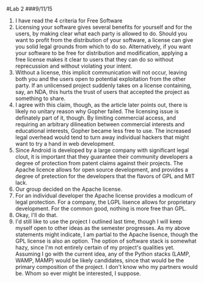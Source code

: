 #Lab 2
###9/11/15
1.  I have read the 4 criteria for Free Software
2.  Licensing your software gives several benefits for yourself and for the users, by making clear what each party is 
    allowed to do. Should you want to profit from the distribution of your software, a license can give you solid legal
    grounds from which to do so. Alternatively, if you want your software to be free for distribution and modification,
    applying a free license makes it clear to users that they can do so without reprecussion and without violating your
    intent.
3.  Without a license, this implicit communication will not occur, leaving both you and the users open to potential 
    exploitation from the other party. If an unlicensed project suddenly takes on a license containing, say, an NDA, 
    this hurts the trust of users that accepted the project as something to share.
4.  I agree with this claim, though, as the article later points out, there is likely no unitary reason why Gopher failed.
    The licensing issue is definately part of it, though. By limiting commercial access, and requiring an arbitrary
    dilineation between commercial interests and educational interests, Gopher became less free to use. The increased
    legal overhead would tend to turn away individual hackers that might want to try a hand in web development.
5.  Since Android is developed by a large company with significant legal clout, it is important that they guarantee their
    community developers a degree of protection from patent claims against their projects. The Apache licence allows for 
    open source development, and provides a degree of pretection for the developers that the flavors of GPL and MIT lack.
6.  Our group decided on the Apache license.
7.  For an individual developer the Apache license provides a modicum of legal protection. For a company, the LGPL lisence
    allows for proprietary development. For the common good, nothing is more free than GPL.
8.  Okay, I'll do that.
9.  I'd still like to use the project I outlined last time, though I will keep myself open to other ideas as the semester 
    progresses. As my above statements might indicate, I am partial to the Apache lisence, though the GPL license is also
    an option. The option of software stack is somewhat hazy, since I'm not entirely certain of my project's qualities yet.
    Assuming I go with the current idea, any of the Python stacks (LAMP, WAMP, MAMP) would be likely candidates, since that
    would be the primary composition of the project. I don't know who my partners would be. Whom so ever might be interested,     I suppose.

